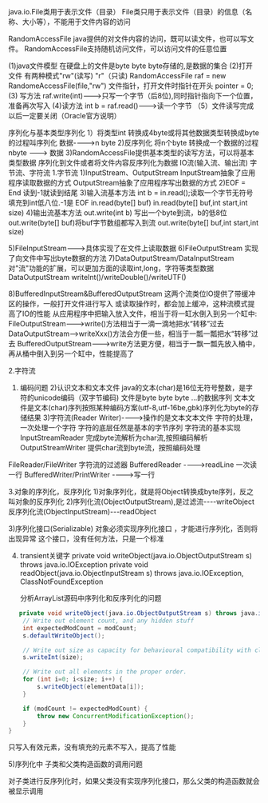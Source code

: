 java.io.File类用于表示文件（目录）
File类只用于表示文件（目录）的信息（名称、大小等），不能用于文件内容的访问

RandomAccessFile java提供的对文件内容的访问，既可以读文件，也可以写文件。
RandomAccessFile支持随机访问文件，可以访问文件的任意位置

(1)java文件模型
  在硬盘上的文件是byte byte byte存储的,是数据的集合
(2)打开文件
  有两种模式"rw"(读写)  "r"（只读)
  RandomAccessFile raf = new RandomeAccessFile(file,"rw")
  文件指针，打开文件时指针在开头 pointer = 0;
(3) 写方法
    raf.write(int)--->只写一个字节（后8位),同时指针指向下一个位置，准备再次写入
(4)读方法
   int b = raf.read()--->读一个字节
（5）文件读写完成以后一定要关闭（Oracle官方说明）


序列化与基本类型序列化
1）将类型int 转换成4byte或将其他数据类型转换成byte的过程叫序列化
     数据---->n byte
2)反序列化
    将n个byte 转换成一个数据的过程
    nbyte ---> 数据
3)RandomAccessFile提供基本类型的读写方法，可以将基本类型数据
   序列化到文件或者将文件内容反序列化为数据
 IO流(输入流、输出流)
 字节流、字符流
 1.字节流
 1)InputStream、OutputStream
    InputStream抽象了应用程序读取数据的方式
    OutputStream抽象了应用程序写出数据的方式 
 2)EOF = End   读到-1就读到结尾
 3)输入流基本方法
   int  b = in.read();读取一个字节无符号填充到int低八位.-1是 EOF
   in.read(byte[] buf) 
   in.read(byte[] buf,int start,int size)
4)输出流基本方法
  out.write(int b)  写出一个byte到流，b的低8位
  out.write(byte[] buf)将buf字节数组都写入到流
  out.write(byte[] buf,int start,int size)

 5)FileInputStream--->具体实现了在文件上读取数据
 6)FileOutputStream 实现了向文件中写出byte数据的方法
 7)DataOutputStream/DataInputStream
    对"流"功能的扩展，可以更加方面的读取int,long，字符等类型数据
   DataOutputStream
        writeInt()/writeDouble()/writeUTF()

 8)BufferedInputStream&BufferedOutputStream
 这两个流类位IO提供了带缓冲区的操作，一般打开文件进行写入
 或读取操作时，都会加上缓冲，这种流模式提高了IO的性能
 从应用程序中把输入放入文件，相当于将一缸水倒入到另一个缸中:
 FileOutputStream--->write()方法相当于一滴一滴地把水“转移”过去
 DataOutputStream-->writeXxx()方法会方便一些，相当于一瓢一瓢把水“转移”过去
 BufferedOutputStream--->write方法更方便，相当于一飘一瓢先放入桶中，再从桶中倒入到另一个缸中，性能提高了


 2.字符流
 1) 编码问题
 2)认识文本和文本文件
 java的文本(char)是16位无符号整数，是字符的unicode编码（双字节编码)
 文件是byte byte byte ...的数据序列
文本文件是文本(char)序列按照某种编码方案(utf-8,utf-16be,gbk)序列化为byte的存储结果
3)字符流(Reader Writer)---->操作的是文本文本文件
字符的处理，一次处理一个字符
字符的底层任然是基本的字节序列
字符流的基本实现
   InputStreamReader   完成byte流解析为char流,按照编码解析
   OutputStreamWriter  提供char流到byte流，按照编码处理  

   FileReader/FileWriter
 字符流的过滤器
   BufferedReader   ---->readLine 一次读一行
   BufferedWriter/PrintWriter   ---->写一行    


3.对象的序列化，反序列化
1)对象序列化，就是将Object转换成byte序列，反之叫对象的反序列化 
2)序列化流(ObjectOutputStream),是过滤流----writeObject
   反序列化流(ObjectInputStream)---readObject

3)序列化接口(Serializable)
   对象必须实现序列化接口 ，才能进行序列化，否则将出现异常
   这个接口，没有任何方法，只是一个标准

4) transient关键字
    private void writeObject(java.io.ObjectOutputStream s)
    	        throws java.io.IOException
    private void readObject(java.io.ObjectInputStream s)
    	        throws java.io.IOException, ClassNotFoundException

   分析ArrayList源码中序列化和反序列化的问题



```java
   private void writeObject(java.io.ObjectOutputStream s) throws java.io.IOException{
    // Write out element count, and any hidden stuff
    int expectedModCount = modCount;
    s.defaultWriteObject();

    // Write out size as capacity for behavioural compatibility with clone()
    s.writeInt(size);

    // Write out all elements in the proper order.
    for (int i=0; i<size; i++) {
        s.writeObject(elementData[i]);
    }

    if (modCount != expectedModCount) {
        throw new ConcurrentModificationException();
    }
}
```
只写入有效元素，没有填充的元素不写入，提高了性能

5)序列化中 子类和父类构造函数的调用问题

对子类进行反序列化时，如果父类没有实现序列化接口，那么父类的构造函数就会被显示调用

   

   

   